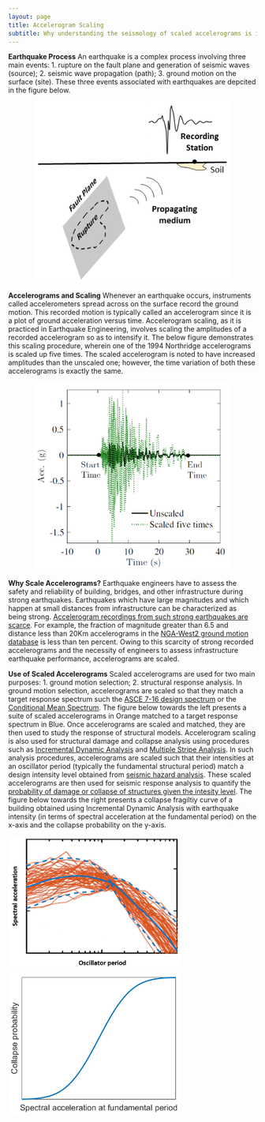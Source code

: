 ```yaml
---
layout: page
title: Accelerogram Scaling
subtitle: Why understanding the seismology of scaled accelerograms is important for Earthquake Engineering?
---
```


**Earthquake Process** An earthquake is a complex process involving three main events: 1. rupture on the fault plane and generation of seismic waves (source); 2. seismic wave propagation (path); 3. ground motion on the surface (site). These three events associated with earthquakes are depcited in the figure below.   

<center><img src="/Blogs/PBEE/Schem_Easy2.png" width="400"></center>

**Accelerograms and Scaling** Whenever an earthquake occurs, instruments called accelerometers spread across on the surface record the ground motion. This recorded motion is typically called an accelerogram since it is a plot of ground acceleration versus time. Accelerogram scaling, as it is practiced in Earthquake Engineering, involves scaling the amplitudes of a recorded accelerogram so as to intensify it. The below figure demonstrates this scaling procedure, wherein one of the 1994 Northridge accelerograms is scaled up five times. The scaled accelerogram is noted to have increased amplitudes than the unscaled one; however, the time variation of both these accelerograms is exactly the same.

<center><img src="/Blogs/PBEE/Scaling_Desc.PNG" width="400"></center>

**Why Scale Accelerograms?** Earthquake engineers have to assess the safety and reliability of building, bridges, and other infrastructure during strong earthquakes. Earthquakes which have large magnitudes and which happen at small distances from infrastructure can be characterized as being strong. [Accelerogram recordings from such strong earthquakes are scarce](https://onlinelibrary.wiley.com/doi/abs/10.1002/eqe.695). For example, the fraction of magnitude greater than 6.5 and distance less than 20Km accelerograms in the [NGA-West2 ground motion database](https://ngawest2.berkeley.edu/) is less than ten percent. Owing to this scarcity of strong recorded accelerograms and the necessity of engineers to assess infrastructure earthquake performance, accelerograms are scaled.

**Use of Scaled Accelerograms** Scaled accelerograms are used for two main purposes: 1. ground motion selection; 2. structural response analysis. In ground motion selection, accelerograms are scaled so that they match a target response spectrum such the [ASCE 7-16 design spectrum](https://www.asce.org/asce-7/) or the [Conditional Mean Spectrum](https://ascelibrary.org/doi/full/10.1061/%28ASCE%29ST.1943-541X.0000215). The figure below towards the left presents a suite of scaled accelerograms in Orange matched to a target response spectrum in Blue. Once accelerograms are scaled and matched, they are then used to study the response of structural models. Accelerogram scaling is also used for structural damage and collapse analysis using procedures such as [Incremental Dynamic Analysis](https://onlinelibrary.wiley.com/doi/pdf/10.1002/eqe.141) and [Multiple Stripe Analysis](https://onlinelibrary.wiley.com/doi/epdf/10.1002/eqe.876). In such analysis procedures, accelerograms are scaled such that their intensities at an oscillator period (typically the fundamental structural period) match a design intensity level obtained from [seismic hazard analysis](https://earthquake.usgs.gov/hazards/interactive/). These scaled accelerograms are then used for seismic response analysis to quantify the [probability of damage or collapse of structures given the intesity level](https://www.earthquakespectra.org/doi/full/10.1193/021113EQS025M). The figure below towards the right presents a collapse fragiltiy curve of a building obtained using Incremental Dynamic Analysis with earthquake intensity (in terms of spectral acceleration at the fundamental period) on the x-axis and the collapse probability on the y-axis.

<img src="/Blogs/PBEE/Target_Spectrum.PNG" width="350"> <img src="/Blogs/PBEE/Coll_Frag.png" width="350">
